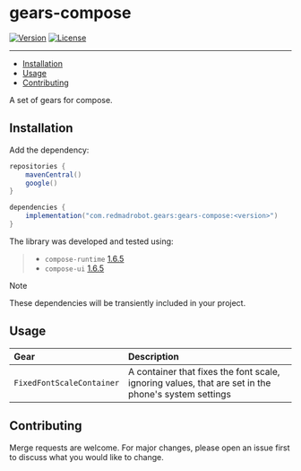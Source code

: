 # gears-compose <GitHub path="RedMadRobot/gears-android/tree/main/gears/compose"/>
[![Version](https://img.shields.io/maven-central/v/com.redmadrobot.gears/gears-compose?style=flat-square)][mavenCentral]
[![License](https://img.shields.io/github/license/RedMadRobot/gears-android?style=flat-square)][license]

---
<!-- START doctoc generated TOC please keep comment here to allow auto update -->
<!-- DON'T EDIT THIS SECTION, INSTEAD RE-RUN doctoc TO UPDATE -->

- [Installation](#installation)
- [Usage](#usage)
- [Contributing](#contributing)

<!-- END doctoc generated TOC please keep comment here to allow auto update -->

A set of gears for compose.

## Installation

Add the dependency:
```groovy
repositories {
    mavenCentral()
    google()
}

dependencies {
    implementation("com.redmadrobot.gears:gears-compose:<version>")
}
```


The library was developed and tested using:

> - `compose-runtime` [1.6.5](https://developer.android.com/jetpack/androidx/releases/compose-runtime#1.6.5)
> - `compose-ui` [1.6.5](https://developer.android.com/jetpack/androidx/releases/compose-ui#1.6.5)

> [!NOTE]
> These dependencies will be transiently included in your project.

## Usage

|      Gear       | Description |
|:--------------------|:-----------|
| `FixedFontScaleContainer` | A container that fixes the font scale, ignoring values, that are set in the phone's system settings |

## Contributing

Merge requests are welcome.
For major changes, please open an issue first to discuss what you would like to change.


[mavenCentral]: https://search.maven.org/artifact/com.redmadrobot.gears/compose
[license]: ../LICENSE
